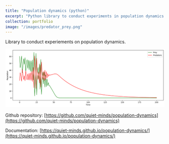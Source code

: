 ```yaml
---
title: "Population dynamics (python)"
excerpt: "Python library to conduct experiments in population dynamics.<br/><img src='/images/predator_prey.png'>"
collection: portfolio
image: "/images/predator_prey.png"
---
```


<meta property="og:image" content="/images/predator_prey.png">

Library to conduct experiements on population dynamics.

![Lotka-Volterra predator-prey system](/images/predator_prey.png)

Github repository: [https://github.com/quiet-minds/population-dynamics](https://github.com/quiet-minds/population-dynamics)

Documentation: [https://quiet-minds.github.io/population-dynamics/](https://quiet-minds.github.io/population-dynamics/)
